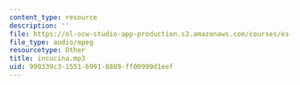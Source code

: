 ```yaml
---
content_type: resource
description: ''
file: https://ol-ocw-studio-app-production.s3.amazonaws.com/courses/es-s41-speak-italian-with-your-mouth-full-spring-2012/990339c3155169918889ff00999d1eef_incucina.mp3
file_type: audio/mpeg
resourcetype: Other
title: incucina.mp3
uid: 990339c3-1551-6991-8889-ff00999d1eef
---
```


